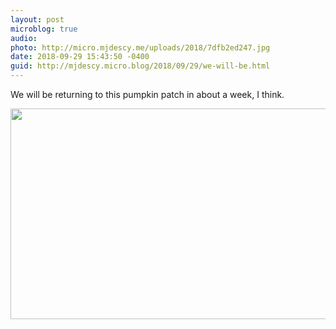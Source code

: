 ```yaml
---
layout: post
microblog: true
audio: 
photo: http://micro.mjdescy.me/uploads/2018/7dfb2ed247.jpg
date: 2018-09-29 15:43:50 -0400
guid: http://mjdescy.micro.blog/2018/09/29/we-will-be.html
---
```

We will be returning to this pumpkin patch in about a week, I think.

<img src="http://micro.mjdescy.me/uploads/2018/7dfb2ed247.jpg" width="600" height="337" />
